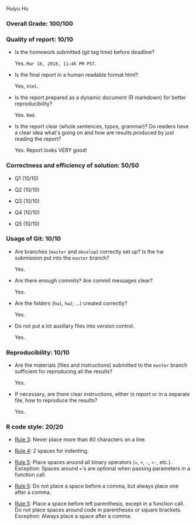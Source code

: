 *Huiyu Hu*

### Overall Grade: 100/100

### Quality of report: 10/10

-   Is the homework submitted (git tag time) before deadline?

    Yes. `Mar 16, 2018, 11:46 PM PST`.

-   Is the final report in a human readable format html?

    Yes, `html`.

-   Is the report prepared as a dynamic document (R markdown) for better reproducibility?

    Yes. `Rmd`.

-   Is the report clear (whole sentences, typos, grammar)? Do readers have a clear idea what's going on and how are results produced by just reading the report?

    Yes. Report looks VERY good!

### Correctness and efficiency of solution: 50/50

-   Q1 (10/10)

-   Q2 (10/10)

-   Q3 (10/10)

-   Q4 (10/10)

-   Q5 (10/10)

### Usage of Git: 10/10

-   Are branches (`master` and `develop`) correctly set up? Is the hw submission put into the `master` branch?

    Yes.

-   Are there enough commits? Are commit messages clear?

    Yes.

-   Are the folders (`hw1`, `hw2`, ...) created correctly?

    Yes.

-   Do not put a lot auxillary files into version control.

    Yes.

### Reproducibility: 10/10

-   Are the materials (files and instructions) submitted to the `master` branch sufficient for reproducing all the results?

    Yes.

-   If necessary, are there clear instructions, either in report or in a separate file, how to reproduce the results?

    Yes.

### R code style: 20/20

-   [Rule 3](https://google.github.io/styleguide/Rguide.xml#linelength): Never place more than 80 characters on a line.

-   [Rule 4](https://google.github.io/styleguide/Rguide.xml#indentation): 2 spaces for indenting.

-   [Rule 5](https://google.github.io/styleguide/Rguide.xml#spacing): Place spaces around all binary operators (`=`, `+`, `-`, `<-`, etc.). Exception: Spaces around `=`'s are optional when passing parameters in a function call.

-   [Rule 5](https://google.github.io/styleguide/Rguide.xml#spacing): Do not place a space before a comma, but always place one after a comma.

-   [Rule 5](https://google.github.io/styleguide/Rguide.xml#spacing): Place a space before left parenthesis, except in a function call. Do not place spaces around code in parentheses or square brackets. Exception: Always place a space after a comma.
